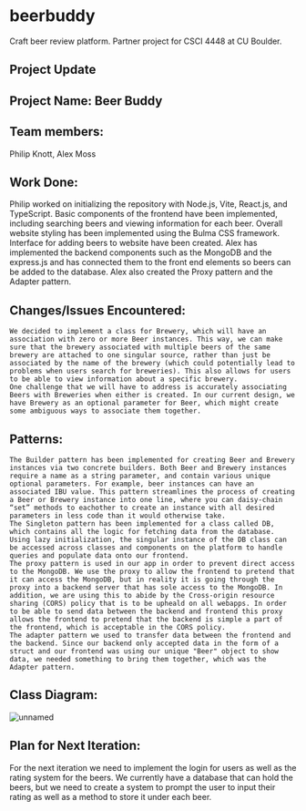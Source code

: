 # beerbuddy
Craft beer review platform. Partner project for CSCI 4448 at CU Boulder.

 ## Project Update
 ## Project Name: Beer Buddy
 ## Team members: 
 Philip Knott, Alex Moss

 ## Work Done:
Philip worked on initializing the repository with Node.js, Vite, React.js, and TypeScript. Basic components of the frontend have been implemented, including searching beers and viewing information for each beer. Overall website styling has been implemented using the Bulma CSS framework. Interface for adding beers to website have been created. 
Alex has implemented the backend components such as the MongoDB and the express.js and has connected them to the front end elements so beers can be added to the database. Alex also created the Proxy pattern and the Adapter pattern.

 ## Changes/Issues Encountered:
    We decided to implement a class for Brewery, which will have an association with zero or more Beer instances. This way, we can make sure that the brewery associated with multiple beers of the same brewery are attached to one singular source, rather than just be associated by the name of the brewery (which could potentially lead to problems when users search for breweries). This also allows for users to be able to view information about a specific brewery. 
    One challenge that we will have to address is accurately associating Beers with Breweries when either is created. In our current design, we have Brewery as an optional parameter for Beer, which might create some ambiguous ways to associate them together.
    
 ## Patterns:
    The Builder pattern has been implemented for creating Beer and Brewery instances via two concrete builders. Both Beer and Brewery instances require a name as a string parameter, and contain various unique optional parameters. For example, beer instances can have an associated IBU value. This pattern streamlines the process of creating a Beer or Brewery instance into one line, where you can daisy-chain “set” methods to eachother to create an instance with all desired parameters in less code than it would otherwise take. 
    The Singleton pattern has been implemented for a class called DB, which contains all the logic for fetching data from the database. Using lazy initialization, the singular instance of the DB class can be accessed across classes and components on the platform to handle queries and populate data onto our frontend.
    The proxy pattern is used in our app in order to prevent direct access to the MongoDB. We use the proxy to allow the frontend to pretend that it can access the MongoDB, but in reality it is going through the proxy into a backend server that has sole access to the MongoDB. In addition, we are using this to abide by the Cross-origin resource sharing (CORS) policy that is to be upheald on all webapps. In order to be able to send data between the backend and frontend this proxy allows the frontend to pretend that the backend is simple a part of the frontend, which is acceptable in the CORS policy.
    The adapter pattern we used to transfer data between the frontend and the backend. Since our backend only accepted data in the form of a struct and our frontend was using our unique "Beer" object to show data, we needed something to bring them together, which was the Adapter pattern.

 ## Class Diagram:
 ![unnamed](https://user-images.githubusercontent.com/77478318/202345501-2d505d2d-a6c1-40d5-bdb2-dd4a358d69e4.png)

 ## Plan for Next Iteration:
For the next iteration we need to implement the login for users as well as the rating system for the beers. We currently have a database that can hold the beers, but we need to create a system to prompt the user to input their rating as well as a method to store it under each beer.
